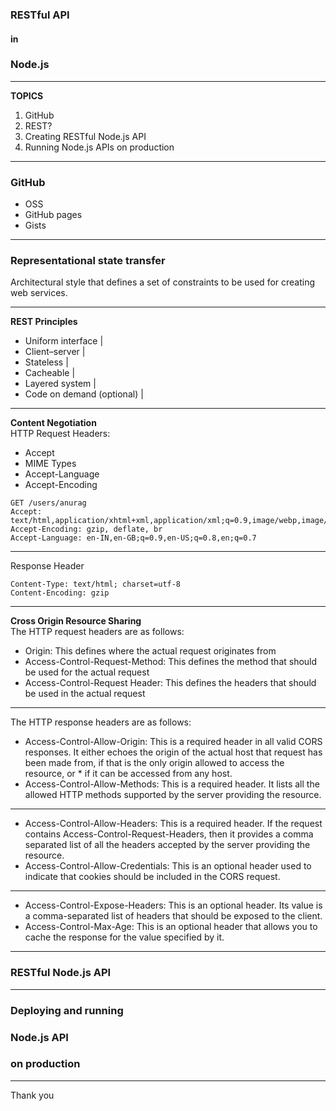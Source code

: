 ### RESTful API   
#### in
### Node.js

---
**TOPICS**
1.	GitHub  
2.	REST?  
3.	Creating RESTful Node.js API  
4.	Running Node.js APIs on production  

---

### GitHub
 - OSS
 - GitHub pages
 - Gists
 
---

### Representational state transfer
Architectural style that defines a set of constraints to be used for creating web services.

---

**REST Principles**
- Uniform interface |
- Client–server |
- Stateless |
- Cacheable |
- Layered system |
- Code on demand (optional) |  

---

**Content Negotiation**  
HTTP Request Headers: 
- Accept
 - MIME Types
- Accept-Language
- Accept-Encoding
```
GET /users/anurag
Accept: text/html,application/xhtml+xml,application/xml;q=0.9,image/webp,image/apng,*/*;q=0.8
Accept-Encoding: gzip, deflate, br
Accept-Language: en-IN,en-GB;q=0.9,en-US;q=0.8,en;q=0.7
```
---

Response Header  
```
Content-Type: text/html; charset=utf-8
Content-Encoding: gzip
```

---

**Cross Origin Resource Sharing**  
 The HTTP request headers are as follows:
- Origin: This defines where the actual request originates from
- Access-Control-Request-Method: This defines the method that should be
used for the actual request
- Access-Control-Request Header: This defines the headers that should be
used in the actual request
 
---

The HTTP response headers are as follows:
- Access-Control-Allow-Origin: This is a required header in all valid CORS
responses. It either echoes the origin of the actual host that request has been
made from, if that is the only origin allowed to access the resource, or * if it
can be accessed from any host.
- Access-Control-Allow-Methods: This is a required header. It lists all the
allowed HTTP methods supported by the server providing the resource.

---

- Access-Control-Allow-Headers: This is a required header. If the request
contains Access-Control-Request-Headers, then it provides a comma separated
list of all the headers accepted by the server providing the
resource.
- Access-Control-Allow-Credentials: This is an optional header used to
indicate that cookies should be included in the CORS request.

---

- Access-Control-Expose-Headers: This is an optional header. Its value is a
comma-separated list of headers that should be exposed to the client.
- Access-Control-Max-Age: This is an optional header that allows you to
cache the response for the value specified by it.

---

### RESTful Node.js API


---

### Deploying and running
### Node.js API
### on production


---

Thank you
